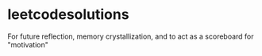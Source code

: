 # leetcodesolutions
For future reflection, memory crystallization, and to act as a scoreboard for "motivation"
